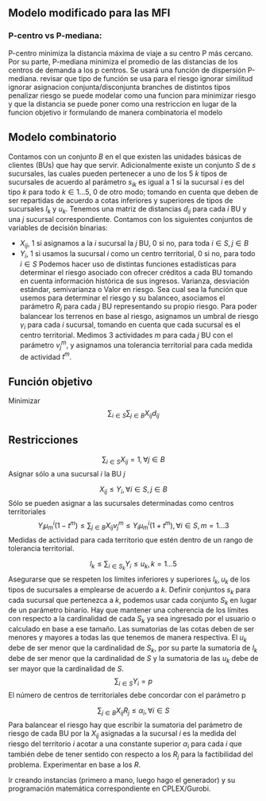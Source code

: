 ## Modelo modificado para las MFI

### P-centro vs P-mediana:
P-centro minimiza la distancia máxima de viaje a su centro P más cercano. Por su parte, P-mediana minimiza el promedio de las distancias de los centros de demanda a los p centros.
Se usará una función de dispersión P-mediana.
revisar que tipo de función se usa para el riesgo
ignorar similitud
ignorar asignacion conjunta/disconjunta
branches de distintos tipos
penalizar riesgo
se puede modelar como una funcion para minimizar riesgo
y que la distancia se puede poner como una restriccion en lugar de la funcion objetivo
ir formulando de manera combinatoria el modelo

## Modelo combinatorio

Contamos con un conjunto $B$ en el que existen las unidades básicas de clientes (BUs) que hay que servir.
Adicionalmente existe un conjunto $S$ de $s$ sucursales, las cuales pueden pertenecer a uno de los 5 $k$ tipos de sucursales de acuerdo al parámetro $s_{ik}$ es igual a 1 si la sucursal $i$ es del tipo $k$ para todo $k \in 1\ldots5$, 0 de otro modo; tomando en cuenta que deben de ser repartidas de acuerdo a cotas inferiores y superiores de tipos de sucursales $l_k$ y $u_k$. 
Tenemos una matriz de distancias $d_{ij}$ para cada $i$ BU y una $j$ sucursal correspondiente.
Contamos con los siguientes conjuntos de variables de decisión binarias:
- $X_{ij}$, 1 si asignamos a la $i$ sucursal la $j$ BU, 0 si no, para toda $i \in S, j \in B$
- $Y_i$, 1 si usamos la sucursal $i$ como un centro territorial, 0 si no, para todo $i \in S$ 
Podemos hacer uso de distintas funciones estadísticas para determinar el riesgo asociado con ofrecer créditos a cada BU tomando en cuenta información histórica de sus ingresos. Varianza, desviación estándar, semivarianza o Valor en riesgo. Sea cual sea la función que usemos para determinar el riesgo y su balanceo, asociamos el parámetro $R_j$ para cada $j$ BU representando su propio riesgo.
Para poder balancear los terrenos en base al riesgo, asignamos un umbral de riesgo $\gamma_i$ para cada $i$ sucursal, tomando en cuenta que cada sucursal es el centro territorial.
Medimos 3 actividades $m$ para cada $j$ BU con el parámetro $v_j^m$, y asignamos una tolerancia territorial para cada medida de actividad $t^m$.

## Función objetivo
Minimizar 
$$ 
\sum_{i \in S} \sum_{j \in B} X_{ij}d_{ij} 
$$
## Restricciones
$$
\sum_{i \in S} X_{ij} = 1, \forall j \in B
$$
Asignar sólo a una sucursal $i$ la BU $j$

$$
X_{ij} \le Y_i, \forall i \in S, j \in B
$$
Sólo se pueden asignar a las sucursales determinadas como centros territoriales
$$
Y_i\mu_m^i(1-t^m) \le \sum_{j\in B}X_{ij}v_j^m \le Y_i\mu_m^i(1+t^m), \forall i \in S, m = 1\ldots3
$$
Medidas de actividad para cada territorio que estén dentro de un rango de tolerancia territorial.

$$
l_k \le \sum_{i \in S_k} Y_i \le u_k, k = 1 \ldots 5
$$
Asegurarse que se respeten los límites inferiores y superiores $l_k, u_k$ de los tipos de sucursales a emplearse de acuerdo a $k$. Definir conjuntos $s_k$ para cada sucursal que pertenezca a $k$, podemos usar cada conjunto $S_k$ en lugar de un parámetro binario. Hay que mantener una coherencia de los límites con respecto a la cardinalidad de cada $S_k$ ya sea ingresado por el usuario o calculado en base a ese tamaño.
Las sumatorias de las cotas deben de ser menores y mayores a todas las que tenemos de manera respectiva. El $u_k$ debe de ser menor que la cardinalidad de $S_k$, por su parte la sumatoria de $l_k$ debe de ser menor que la cardinalidad de $S$ y la sumatoria de las $u_k$ debe de ser mayor que la cardinalidad de $S$.
$$
\sum_{i \in S} Y_i = p
$$
El número de centros de territoriales debe concordar con el parámetro p

$$
\sum_{j \in B}X_{ij}R_j \le \alpha_i, \forall i \in S
$$
Para balancear el riesgo hay que escribir la sumatoria del parámetro de riesgo de cada BU por la $X_{ij}$ asignadas a la sucursal $i$ es la medida del riesgo del territorio $i$ acotar a una constante superior $\alpha_i$ para cada $i$ que también debe de tener sentido con respecto a los $R_j$ para la factibilidad del problema. Experimentar en base a los $R$.

Ir creando instancias (primero a mano, luego hago el generador) y su programación matemática correspondiente en CPLEX/Gurobi.
